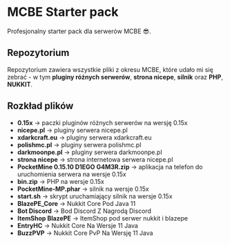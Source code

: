 # MCBE Starter pack

Profesjonalny starter pack dla serwerów MCBE 😎.

## Repozytorium
Repozytorium zawiera wszystkie pliki z okresu MCBE, które udało mi się zebrać - w tym **pluginy różnych serwerów**, **strona nicepe**, **silnik** oraz **PHP**, **NUKKIT**.

## Rozkład plików
- **0.15x** -> paczki pluginów różnych serwerów na wersję 0.15x
- **nicepe.pl** -> pluginy serwera nicepe.pl
- **xdarkcraft.eu** -> pluginy serwera xdarkcraft.eu
- **polishmc.pl** -> pluginy serwera polishmc.pl
- **darkmoonpe.pl** -> pluginy serwera darkmoonpe.pl
- **strona nicepe** -> strona internetowa serwera nicepe.pl
- **PocketMine 0.15.10 D1EGO G4M3R.zip** -> aplikacja na telefon do uruchomienia serwera na wersje 0.15x
- **bin.zip** -> PHP na wersje 0.15x
- **PocketMine-MP.phar** -> silnik na wersje 0.15x
- **start.sh** -> skrypt uruchamiający silnik na wersje 0.15x
- **BlazePE_Core** -> Nukkit Core Pod Java 11
- **Bot Discord** -> Bod Discord Z Nagrodą Discord
- **ItemShop BlazePE** -> ItemShop pod serwer nukkit i blazepe
- **EntryHC** -> Nukkit Core Na Wersje 11 Java
- **BuzzPVP** -> Nukkit Core PvP Na Wersję 11 Java
